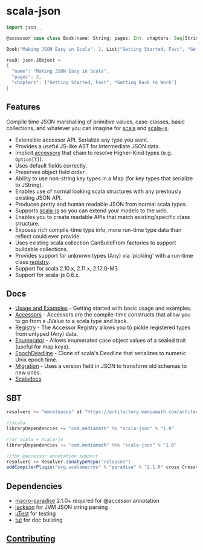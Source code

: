 scala-json
==========
```scala
import json._

@accessor case class Book(name: String, pages: Int, chapters: Seq[String])

Book("Making JSON Easy in Scala", 2, List("Getting Started, Fast", "Getting Back to Work")).js

res0: json.JObject =
{
  "name": "Making JSON Easy in Scala",
  "pages": 2,
  "chapters": ["Getting Started, Fast", "Getting Back to Work"]
}
```

Features
-----
Compile time JSON marshalling of primitive values, case-classes, basic collections, and whatever you can imagine
for [scala](https://github.com/scala/scala) and [scala-js](https://github.com/scala-js/scala-js).
* Extensible accessor API. Serialize any type you want.
* Provides a useful JS-like AST for intermediate JSON data.
* Implicit [accessors](./docs/ACCESSORS.md) that chain to resolve Higher-Kind types (e.g. ```Option[T]```).
* Uses default fields correctly.
* Preserves object field order.
* Ability to use non-string key types in a Map (for key types that serialize to JString).
* Enables use of normal looking scala structures with any previously existing JSON API.
* Produces pretty and human readable JSON from normal scala types.
* Supports [scala-js](https://github.com/scala-js/scala-js) so you can extend your models to the web.
* Enables you to create readable APIs that match existing/specific class structure.
* Exposes rich compile-time type info, more run-time type data than reflect could ever provide.
* Uses existing scala collection CanBuildFrom factories to support buildable collections.
* Provides support for unknown types (Any) via 'pickling' with a run-time class [registry](./docs/REGISTRY.md).
* Support for scala 2.10.x, 2.11.x, 2.12.0-M3.
* Support for scala-js 0.6.x.


Docs
---

* [Usage and Examples](./docs/USAGE.md) - Getting started with basic usage and examples.
* [Accessors](./docs/ACCESSORS.md) - Accessors are the compile-time constructs that allow you to go from a JValue to a scala type and back.
* [Registry](./docs/REGISTRY.md) - The Accessor Registry allows you to pickle registered types from untyped (Any) data.
* [Enumerator](./docs/ENUMERATOR.md) - Allows enumerated case object values of a sealed trait (useful for map keys).
* [EpochDeadline](http://mediamath.github.io/scala-json/doc/index.html#json.tools.EpochDeadline$) - Clone of scala's Deadline that serializes to numeric Unix epoch time.
* [Migration](./docs/MIGRATION.md) - Uses a version field in JSON to transform old schemas to new ones. 
* [Scaladocs](http://mediamath.github.io/scala-json/doc/json/package.html)

SBT
---

```scala
resolvers += "mmreleases" at "https://artifactory.mediamath.com/artifactory/libs-release-global"

//scala
libraryDependencies += "com.mediamath" %% "scala-json" % "1.0"

//or scala + scala-js
libraryDependencies += "com.mediamath" %%% "scala-json" % "1.0"

//for @accessor annotation support
resolvers += Resolver.sonatypeRepo("releases")
addCompilerPlugin("org.scalamacros" % "paradise" % "2.1.0" cross CrossVersion.full)
```

Dependencies
---

* [macro-paradise](http://docs.scala-lang.org/overviews/macros/paradise.html) 2.1.0+ required for @accessor annotation
* [jackson](https://github.com/FasterXML/jackson) for JVM JSON string parsing
* [µTest](https://github.com/lihaoyi/utest) for testing
* [tut](https://github.com/tpolecat/tut) for doc building

[Contributing](./docs/CONTRIBUTING.md)
---

